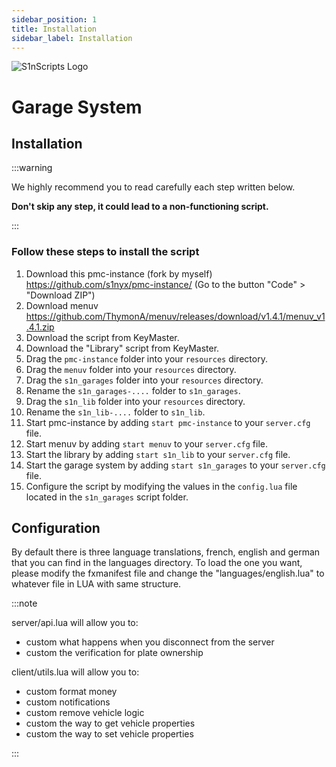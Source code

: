 ```yaml
---
sidebar_position: 1
title: Installation
sidebar_label: Installation
---
```


![S1nScripts Logo](https://forum.cfx.re/uploads/default/original/4X/6/c/7/6c73a9d63db911aa966b2c9085f4c55a76268db3.jpeg)

# Garage System 
## Installation

:::warning

We highly recommend you to read carefully each step written below.

**Don't skip any step, it could lead to a non-functioning script.**

:::

### Follow these steps to install the script

1. Download this pmc-instance (fork by myself) https://github.com/s1nyx/pmc-instance/ (Go to the button "Code" > "Download ZIP")
2. Download menuv https://github.com/ThymonA/menuv/releases/download/v1.4.1/menuv_v1.4.1.zip
3. Download the script from KeyMaster.
4. Download the "Library" script from KeyMaster.
5. Drag the `pmc-instance` folder into your `resources` directory.
6. Drag the `menuv` folder into your `resources` directory.
7. Drag the `s1n_garages` folder into your `resources` directory.
8. Rename the `s1n_garages-....` folder to `s1n_garages`.
9. Drag the `s1n_lib` folder into your `resources` directory.
10. Rename the `s1n_lib-....` folder to `s1n_lib`.
11. Start pmc-instance by adding `start pmc-instance` to your `server.cfg` file. 
12. Start menuv by adding `start menuv` to your `server.cfg` file.
13. Start the library by adding `start s1n_lib` to your `server.cfg` file.
14. Start the garage system by adding `start s1n_garages` to your `server.cfg` file.
15. Configure the script by modifying the values in the `config.lua` file located in the `s1n_garages` script folder.

## Configuration

By default there is three language translations, french, english and german that you can find in the languages directory.
To load the one you want, please modify the fxmanifest file and change the "languages/english.lua" to whatever file in LUA with same structure.

:::note

server/api.lua will allow you to:
- custom what happens when you disconnect from the server
- custom the verification for plate ownership

client/utils.lua will allow you to:
- custom format money
- custom notifications
- custom remove vehicle logic
- custom the way to get vehicle properties
- custom the way to set vehicle properties 

:::